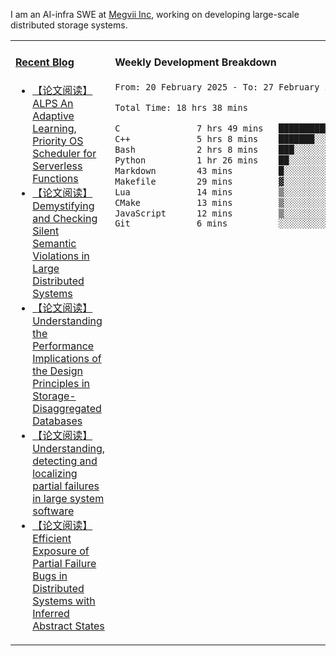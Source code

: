 I am an AI-infra SWE at [Megvii Inc](https://en.megvii.com/), working on developing large-scale distributed storage systems.

<table width="960px">
<tr>
<td valign="top" width="50%">

#### <a href="https://www.kongjun18.me" target="_blank">Recent Blog</a>

<!-- BLOG-POST-LIST:START -->
- [【论文阅读】ALPS An Adaptive Learning, Priority OS Scheduler for Serverless Functions](https://kongjun18.github.io/posts/alps-an-adaptive-learning-priority-os-scheduler-for-serverless-functions/)
- [【论文阅读】Demystifying and Checking Silent Semantic Violations in Large Distributed Systems](https://kongjun18.github.io/posts/demystifying-and-checking-silent-semantic-violations-in-large-distributed-systems/)
- [【论文阅读】Understanding the Performance Implications of the Design Principles in Storage-Disaggregated Databases](https://kongjun18.github.io/posts/understanding-the-performance-implications-of-the-design-principles-in-storage-disaggregated-databases/)
- [【论文阅读】Understanding, detecting and localizing partial failures in large system software](https://kongjun18.github.io/posts/understanding-detecting-and-localizing-partial-failures-in-large-system-software/)
- [【论文阅读】Efficient Exposure of Partial Failure Bugs in Distributed Systems with Inferred Abstract States](https://kongjun18.github.io/posts/efficient-exposure-of-partial-failure-bugs-in-distributed-systems-with-inferred-abstract-states/)
<!-- BLOG-POST-LIST:END -->

</td>
<td valign="top" width="50%">

#### Weekly Development Breakdown

<!--START_SECTION:waka-->

```txt
From: 20 February 2025 - To: 27 February 2025

Total Time: 18 hrs 38 mins

C               7 hrs 49 mins   ██████████▓░░░░░░░░░░░░░░   42.02 %
C++             5 hrs 8 mins    ███████░░░░░░░░░░░░░░░░░░   27.56 %
Bash            2 hrs 8 mins    ███░░░░░░░░░░░░░░░░░░░░░░   11.48 %
Python          1 hr 26 mins    ██░░░░░░░░░░░░░░░░░░░░░░░   07.70 %
Markdown        43 mins         █░░░░░░░░░░░░░░░░░░░░░░░░   03.93 %
Makefile        29 mins         ▓░░░░░░░░░░░░░░░░░░░░░░░░   02.60 %
Lua             14 mins         ▒░░░░░░░░░░░░░░░░░░░░░░░░   01.32 %
CMake           13 mins         ▒░░░░░░░░░░░░░░░░░░░░░░░░   01.19 %
JavaScript      12 mins         ▒░░░░░░░░░░░░░░░░░░░░░░░░   01.08 %
Git             6 mins          ░░░░░░░░░░░░░░░░░░░░░░░░░   00.60 %
```

<!--END_SECTION:waka-->
</td>
</tr>

</table>

